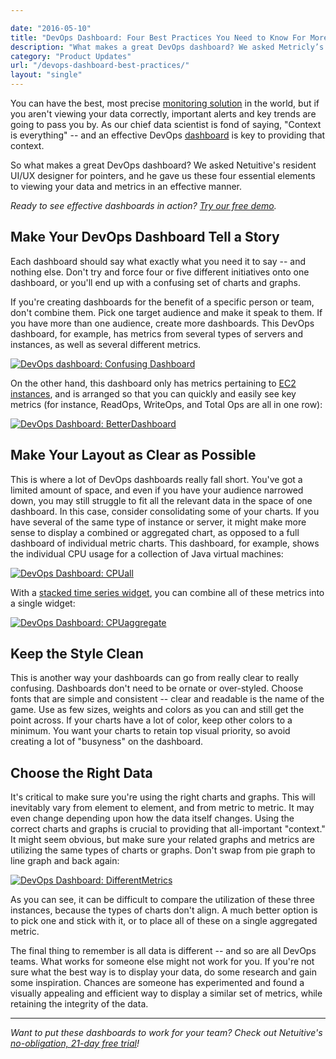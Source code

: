 ```yaml
---

date: "2016-05-10"
title: "DevOps Dashboard: Four Best Practices You Need to Know For More Readable Dashboards"
description: "What makes a great DevOps dashboard? We asked Metricly’s resident UI/UX designer for pointers, and he gave us four essential elements."
category: "Product Updates"
url: "/devops-dashboard-best-practices/"
layout: "single"
---
```


You can have the best, most precise [monitoring solution](https://www.metricly.com) in the world, but if you aren't viewing your data correctly, important alerts and key trends are going to pass you by. As our chief data scientist is fond of saying, "Context is everything" -- and an effective DevOps [dashboard](/product) is key to providing that context.

So what makes a great DevOps dashboard? We asked Netuitive's resident UI/UX designer for pointers, and he gave us these four essential elements to viewing your data and metrics in an effective manner.

*Ready to see effective dashboards in action? [Try our free demo](/signup).*

Make Your DevOps Dashboard Tell a Story
---------------------------------------

Each dashboard should say what exactly what you need it to say -- and nothing else. Don't try and force four or five different initiatives onto one dashboard, or you'll end up with a confusing set of charts and graphs.

If you're creating dashboards for the benefit of a specific person or team, don't combine them. Pick one target audience and make it speak to them. If you have more than one audience, create more dashboards. This DevOps dashboard, for example, has metrics from several types of servers and instances, as well as several different metrics.

[![DevOps dashboard: Confusing Dashboard](https://s3-us-west-2.amazonaws.com/com-netuitive-app-usw2-public/wp-content/uploads/2016/05/ConfusingDashboard-1024x530.png)](https://s3-us-west-2.amazonaws.com/com-netuitive-app-usw2-public/wp-content/uploads/2016/05/ConfusingDashboard.png)

On the other hand, this dashboard only has metrics pertaining to [EC2 instances](https://help.netuitive.com/Content/Misc/Datasources/AWS/new_aws_datasource.htm), and is arranged so that you can quickly and easily see key metrics (for instance, ReadOps, WriteOps, and Total Ops are all in one row):

[![DevOps Dashboard: BetterDashboard](https://s3-us-west-2.amazonaws.com/com-netuitive-app-usw2-public/wp-content/uploads/2016/05/BetterDashboard-1024x532.png)](https://s3-us-west-2.amazonaws.com/com-netuitive-app-usw2-public/wp-content/uploads/2016/05/BetterDashboard.png)

Make Your Layout as Clear as Possible
-------------------------------------

This is where a lot of DevOps dashboards really fall short. You've got a limited amount of space, and even if you have your audience narrowed down, you may still struggle to fit all the relevant data in the space of one dashboard. In this case, consider consolidating some of your charts. If you have several of the same type of instance or server, it might make more sense to display a combined or aggregated chart, as opposed to a full dashboard of individual metric charts. This dashboard, for example, shows the individual CPU usage for a collection of Java virtual machines:

[![DevOps Dashboard: CPUall](https://s3-us-west-2.amazonaws.com/com-netuitive-app-usw2-public/wp-content/uploads/2016/05/CPUall-1024x531.png)](https://s3-us-west-2.amazonaws.com/com-netuitive-app-usw2-public/wp-content/uploads/2016/05/CPUall.png)

With a [stacked time series widget](https://help.netuitive.com/Content/Dashboards/Widgets/widget_library.htm), you can combine all of these metrics into a single widget:

[![DevOps Dashboard: CPUaggregate](https://s3-us-west-2.amazonaws.com/com-netuitive-app-usw2-public/wp-content/uploads/2016/05/CPUaggregate.png)](https://s3-us-west-2.amazonaws.com/com-netuitive-app-usw2-public/wp-content/uploads/2016/05/CPUaggregate.png)

Keep the Style Clean
--------------------

This is another way your dashboards can go from really clear to really confusing. Dashboards don't need to be ornate or over-styled. Choose fonts that are simple and consistent -- clear and readable is the name of the game. Use as few sizes, weights and colors as you can and still get the point across. If your charts have a lot of color, keep other colors to a minimum. You want your charts to retain top visual priority, so avoid creating a lot of "busyness" on the dashboard.

Choose the Right Data
---------------------

It's critical to make sure you're using the right charts and graphs. This will inevitably vary from element to element, and from metric to metric. It may even change depending upon how the data itself changes. Using the correct charts and graphs is crucial to providing that all-important "context." It might seem obvious, but make sure your related graphs and metrics are utilizing the same types of charts or graphs. Don't swap from pie graph to line graph and back again:

[![DevOps Dashboard: DifferentMetrics](https://s3-us-west-2.amazonaws.com/com-netuitive-app-usw2-public/wp-content/uploads/2016/05/DifferentMetrics-1024x303.png)](https://s3-us-west-2.amazonaws.com/com-netuitive-app-usw2-public/wp-content/uploads/2016/05/DifferentMetrics.png)

As you can see, it can be difficult to compare the utilization of these three instances, because the types of charts don't align. A much better option is to pick one and stick with it, or to place all of these on a single aggregated metric.

The final thing to remember is all data is different -- and so are all DevOps teams. What works for someone else might not work for you. If you're not sure what the best way is to display your data, do some research and gain some inspiration. Chances are someone has experimented and found a visually appealing and efficient way to display a similar set of metrics, while retaining the integrity of the data.

* * * * *

*Want to put these dashboards to work for your team? Check out Netuitive's [no-obligation, 21-day free trial](/signup)!*
